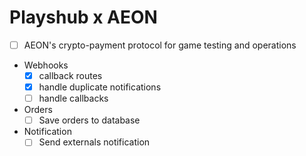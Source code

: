 # Playshub x AEON

- [ ] AEON's crypto-payment protocol for game testing and operations
- Webhooks
  - [x] callback routes
  - [x] handle duplicate notifications
  - [ ] handle callbacks
- Orders
  - [ ] Save orders to database
- Notification
  - [ ] Send externals notification
